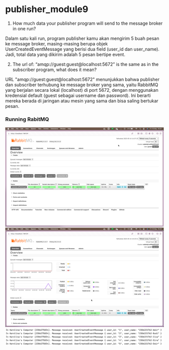 # publisher_module9

1. How much data your publisher program will send to the message broker in one
run?

Dalam satu kali run, program publisher kamu akan mengirim 5 buah pesan ke message broker, masing-masing berupa objek UserCreatedEventMessage yang berisi dua field (user_id dan user_name). Jadi, total data yang dikirim adalah 5 pesan bertipe event.

2. The url of: “amqp://guest:guest@localhost:5672” is the same as in the subscriber
program, what does it mean?

URL "amqp://guest:guest@localhost:5672" menunjukkan bahwa publisher dan subscriber terhubung ke message broker yang sama, yaitu RabbitMQ yang berjalan secara lokal (localhost) di port 5672, dengan menggunakan kredensial default (guest sebagai username dan password). Ini berarti mereka berada di jaringan atau mesin yang sama dan bisa saling bertukar pesan.

### Running RabitMQ
![RabbitMQ](images/pic1.png)
![Subscriber](images/pic2.png)
![Chart Publisher](images/pic3.png)